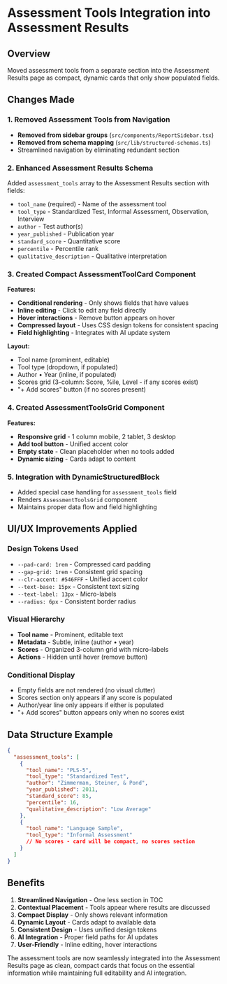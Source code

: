 # Assessment Tools Integration into Assessment Results

## Overview
Moved assessment tools from a separate section into the Assessment Results page as compact, dynamic cards that only show populated fields.

## Changes Made

### 1. Removed Assessment Tools from Navigation
- **Removed from sidebar groups** (`src/components/ReportSidebar.tsx`)
- **Removed from schema mapping** (`src/lib/structured-schemas.ts`)
- Streamlined navigation by eliminating redundant section

### 2. Enhanced Assessment Results Schema
Added `assessment_tools` array to the Assessment Results section with fields:
- `tool_name` (required) - Name of the assessment tool
- `tool_type` - Standardized Test, Informal Assessment, Observation, Interview
- `author` - Test author(s)
- `year_published` - Publication year
- `standard_score` - Quantitative score
- `percentile` - Percentile rank
- `qualitative_description` - Qualitative interpretation

### 3. Created Compact AssessmentToolCard Component
**Features:**
- **Conditional rendering** - Only shows fields that have values
- **Inline editing** - Click to edit any field directly
- **Hover interactions** - Remove button appears on hover
- **Compressed layout** - Uses CSS design tokens for consistent spacing
- **Field highlighting** - Integrates with AI update system

**Layout:**
- Tool name (prominent, editable)
- Tool type (dropdown, if populated)
- Author • Year (inline, if populated)
- Scores grid (3-column: Score, %ile, Level - if any scores exist)
- "+ Add scores" button (if no scores present)

### 4. Created AssessmentToolsGrid Component
**Features:**
- **Responsive grid** - 1 column mobile, 2 tablet, 3 desktop
- **Add tool button** - Unified accent color
- **Empty state** - Clean placeholder when no tools added
- **Dynamic sizing** - Cards adapt to content

### 5. Integration with DynamicStructuredBlock
- Added special case handling for `assessment_tools` field
- Renders `AssessmentToolsGrid` component
- Maintains proper data flow and field highlighting

## UI/UX Improvements Applied

### Design Tokens Used
- `--pad-card: 1rem` - Compressed card padding
- `--gap-grid: 1rem` - Consistent grid spacing
- `--clr-accent: #546FFF` - Unified accent color
- `--text-base: 15px` - Consistent text sizing
- `--text-label: 13px` - Micro-labels
- `--radius: 6px` - Consistent border radius

### Visual Hierarchy
- **Tool name** - Prominent, editable text
- **Metadata** - Subtle, inline (author • year)
- **Scores** - Organized 3-column grid with micro-labels
- **Actions** - Hidden until hover (remove button)

### Conditional Display
- Empty fields are not rendered (no visual clutter)
- Scores section only appears if any score is populated
- Author/year line only appears if either is populated
- "+ Add scores" button appears only when no scores exist

## Data Structure Example

```json
{
  "assessment_tools": [
    {
      "tool_name": "PLS-5",
      "tool_type": "Standardized Test",
      "author": "Zimmerman, Steiner, & Pond",
      "year_published": 2011,
      "standard_score": 85,
      "percentile": 16,
      "qualitative_description": "Low Average"
    },
    {
      "tool_name": "Language Sample",
      "tool_type": "Informal Assessment"
      // No scores - card will be compact, no scores section
    }
  ]
}
```

## Benefits

1. **Streamlined Navigation** - One less section in TOC
2. **Contextual Placement** - Tools appear where results are discussed
3. **Compact Display** - Only shows relevant information
4. **Dynamic Layout** - Cards adapt to available data
5. **Consistent Design** - Uses unified design tokens
6. **AI Integration** - Proper field paths for AI updates
7. **User-Friendly** - Inline editing, hover interactions

The assessment tools are now seamlessly integrated into the Assessment Results page as clean, compact cards that focus on the essential information while maintaining full editability and AI integration.